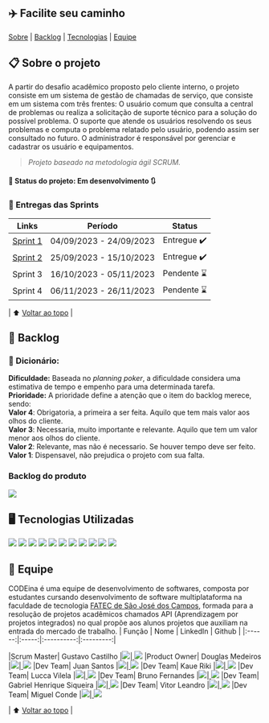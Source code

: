 <a name='topo'></a>
## :airplane: Facilite seu caminho
[Sobre](#projeto) | [Backlog](#backlog) | [Tecnologias](#tecnologias) | [Equipe](#equipe)


## :clipboard: Sobre o projeto <a name = projeto></a>
A partir do desafio acadêmico proposto pelo cliente interno, o projeto consiste em um sistema de gestão de chamadas de serviço, que consiste em um sistema com três frentes: O usuário comum que consulta a central de problemas ou realiza a solicitação de suporte técnico para a solução do possível problema. O suporte que atende os usuários resolvendo os seus problemas e computa o problema relatado pelo usuário, podendo assim ser consultado no futuro. O administrador é responsável por gerenciar e cadastrar os usuário e equipamentos.

> _Projeto baseado na metodologia ágil SCRUM._

#### :pushpin: Status do projeto: Em desenvolvimento :arrows_clockwise:

### :checkered_flag: Entregas das Sprints
| Links | Período | Status |
|:-----:|:----------:|:---------:|
| <a href='https://github.com/CODE1na/BetterCallUs/blob/Sprint1/README.md'>Sprint 1</a> | 04/09/2023 - 24/09/2023 | Entregue :heavy_check_mark: |
| <a href='https://github.com/CODE1na/BetterCallUs/blob/Sprint2/README.md'>Sprint 2 </a>| 25/09/2023 - 15/10/2023 | Entregue :heavy_check_mark: |  
| Sprint 3 | 16/10/2023 - 05/11/2023 | Pendente :hourglass: | 
| Sprint 4 | 06/11/2023 - 26/11/2023 | Pendente :hourglass: |  

| :arrow_up: [Voltar ao topo](#topo) |

## :dart: Backlog <a name = backlog></a>
### :open_book: Dicionário:
**Dificuldade:** Baseada no *planning poker*, a dificuldade considera uma estimativa de tempo e empenho para uma determinada tarefa.<br>
**Prioridade:** A prioridade define a atenção que o item do backlog merece, sendo: 
<br>**Valor 4**: Obrigatoria, a primeira a ser feita. Aquilo que tem mais valor aos olhos do cliente.
<br>**Valor 3**: Necessaria, muito importante e relevante. Aquilo que tem um valor menor aos olhos do cliente.
<br>**Valor 2**: Relevante, mas não é necessario. Se houver tempo deve ser feito.
<br>**Valor 1**: Dispensavel, não prejudica o projeto com sua falta.
### Backlog do produto
<img src='https://github.com/CODE1na/BetterCallUs/assets/125694331/03347901-4dbd-4472-a88a-c725a9f5eb24'>

## :desktop_computer: Tecnologias Utilizadas <a name = tecnologias></a>
<img src='https://img.shields.io/badge/GitHub-100000?style=for-the-badge&logo=github&logoColor=white'> <img src='https://img.shields.io/badge/Discord-5865F2?style=for-the-badge&logo=discord&logoColor=white'> <img src='https://img.shields.io/badge/Figma-F24E1E?style=for-the-badge&logo=figma&logoColor=white'> <img src='https://img.shields.io/badge/Jira-0052CC?style=for-the-badge&logo=Jira&logoColor=white'> <img src='https://img.shields.io/badge/Slack-4A154B?style=for-the-badge&logo=slack&logoColor=white'> <img src='https://img.shields.io/badge/JavaScript-323330?style=for-the-badge&logo=javascript&logoColor=F7DF1E'> <img src='https://img.shields.io/badge/TypeScript-007ACC?style=for-the-badge&logo=typescript&logoColor=white'> <img src='https://img.shields.io/badge/HTML5-E34F26?style=for-the-badge&logo=html5&logoColor=white'> <img src='https://img.shields.io/badge/CSS3-1572B6?style=for-the-badge&logo=css3&logoColor=white'> <img src='https://img.shields.io/badge/React-20232A?style=for-the-badge&logo=react&logoColor=61DAFB'> <img src='https://img.shields.io/badge/MySQL-005C84?style=for-the-badge&logo=mysql&logoColor=white'>


## :busts_in_silhouette: Equipe<a name = equipe></a>
CODEina é uma equipe de desenvolvimento de softwares, composta por estudantes cursando desenvolvimento de software multiplataforma na faculdade de tecnologia <a href='https://fatecsjc-prd.azurewebsites.net/'>FATEC de São José dos Campos</a>, formada para a resolução de projetos acadêmicos chamados API (Aprendizagem por projetos integrados) no qual propõe aos alunos projetos que auxiliam na entrada do mercado de trabalho.
| Função | Nome | LinkedIn | Github |
|:------:|:-----:|:----------:|:---------:|

|Scrum Master| Gustavo Castilho |<a href='https://www.linkedin.com/in/gustavo-castilho-70b538279/'><img src='https://img.shields.io/badge/LinkedIn-0077B5?style=for-the-badge&logo=linkedin&logoColor=white'></a>|<a href='https://github.com/GustavoCastilhoLucena'> <img src='https://img.shields.io/badge/GitHub-100000?style=for-the-badge&logo=github&logoColor=white'></a>
|Product Owner| Douglas Medeiros |<a href='https://www.linkedin.com/in/douglas-ferrini-medeiros-02b735270'><img src='https://img.shields.io/badge/LinkedIn-0077B5?style=for-the-badge&logo=linkedin&logoColor=white'></a>|<a href='https://www.github.com/DouglasMedeiros1'> <img src='https://img.shields.io/badge/GitHub-100000?style=for-the-badge&logo=github&logoColor=white'></a>
|Dev Team| Juan Santos |<a href='https://www.linkedin.com/in/juan-santos-b78724279/'><img src='https://img.shields.io/badge/LinkedIn-0077B5?style=for-the-badge&logo=linkedin&logoColor=white'></a>|<a href='https://github.com/JuanSantosVale'> <img src='https://img.shields.io/badge/GitHub-100000?style=for-the-badge&logo=github&logoColor=white'></a>
|Dev Team| Kaue Riki |<a href='https://www.linkedin.com/in/kau%C3%AA-riki-70b518273/'><img src='https://img.shields.io/badge/LinkedIn-0077B5?style=for-the-badge&logo=linkedin&logoColor=white'></a>|<a href='https://github.com/kaueriki'> <img src='https://img.shields.io/badge/GitHub-100000?style=for-the-badge&logo=github&logoColor=white'></a>
|Dev Team| Lucca Vilela |<a href='https://www.linkedin.com/in/lucca-vilela-b90730232/'><img src='https://img.shields.io/badge/LinkedIn-0077B5?style=for-the-badge&logo=linkedin&logoColor=white'></a>|<a href='https://github.com/luccavilela'> <img src='https://img.shields.io/badge/GitHub-100000?style=for-the-badge&logo=github&logoColor=white'></a>
|Dev Team| Bruno Fernandes |<a href='https://www.linkedin.com/in/bruno-campos-97560b231/'><img src='https://img.shields.io/badge/LinkedIn-0077B5?style=for-the-badge&logo=linkedin&logoColor=white'></a>|<a href='https://www.github.com/BrunoFerCam'> <img src='https://img.shields.io/badge/GitHub-100000?style=for-the-badge&logo=github&logoColor=white'></a>
|Dev Team| Gabriel Henrique Siqueira |<a href='https://www.linkedin.com/in/gabriel-siqueira-54b535279/'><img src='https://img.shields.io/badge/LinkedIn-0077B5?style=for-the-badge&logo=linkedin&logoColor=white'></a>|<a href='https://github.com/GaSiqueira'> <img src='https://img.shields.io/badge/GitHub-100000?style=for-the-badge&logo=github&logoColor=white'></a>
|Dev Team| Vitor Leandro |<a href='https://www.linkedin.com/in/vitor-leandro-81451b263/'><img src='https://img.shields.io/badge/LinkedIn-0077B5?style=for-the-badge&logo=linkedin&logoColor=white'></a>|<a href='https://www.github.com/haikizinho'> <img src='https://img.shields.io/badge/GitHub-100000?style=for-the-badge&logo=github&logoColor=white'></a>
|Dev Team| Miguel Conde |<a href='https://www.linkedin.com/in/miguel-conde-santos-a67313271/'><img src='https://img.shields.io/badge/LinkedIn-0077B5?style=for-the-badge&logo=linkedin&logoColor=white'></a>|<a href='https://github.com/miguelcondesantos'> <img src='https://img.shields.io/badge/GitHub-100000?style=for-the-badge&logo=github&logoColor=white'></a>

| :arrow_up: [Voltar ao topo](#topo) |
